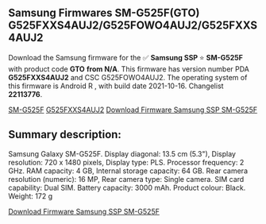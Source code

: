 <h2>Samsung Firmwares SM-G525F(GTO) G525FXXS4AUJ2/G525FOWO4AUJ2/G525FXXS4AUJ2</h2>
Download the Samsung firmware for the ✅ <strong>Samsung SSP </strong> ⭐ <strong>SM-G525F</strong> with product code <strong>GTO</strong> <strong> from N/A</strong>. This firmware has version number PDA <strong>G525FXXS4AUJ2</strong> and CSC G525FOWO4AUJ2. The operating system of this firmware is Android R , with build date 2021-10-16. Changelist <strong>22113776</strong>.


[SM-G525F](https://samfirm.shop/samsung/model/SM-G525F)
[G525FXXS4AUJ2](https://samfirm.shop/samsung/pda/G525FXXS4AUJ2)
[Download Firmware Samsung SSP SM-G525F](https://samfirm.shop/samsung/firmware/465634)
<h2>Summary description:</h2>
<p>Samsung Galaxy SM-G525F. Display diagonal: 13.5 cm (5.3"), Display resolution: 720 x 1480 pixels, Display type: PLS. Processor frequency: 2 GHz. RAM capacity: 4 GB, Internal storage capacity: 64 GB. Rear camera resolution (numeric): 16 MP, Rear camera type: Single camera. SIM card capability: Dual SIM. Battery capacity: 3000 mAh. Product colour: Black. Weight: 172 g</p>


[Download Firmware Samsung SSP SM-G525F](https://samfirm.shop/samsung/firmware/465634)
